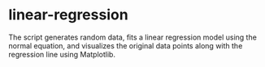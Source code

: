 # linear-regression
The script generates random data, fits a linear regression model using the normal equation, and visualizes the original data points along with the regression line using Matplotlib.
